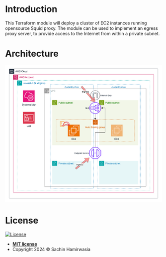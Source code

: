 # Introduction

This Terraform module will deploy a cluster of EC2 instances running opensource Squid proxy. 
The module can be used to implement an egress proxy server, to provide access to the Internet
from within a private subnet. 

# Architecture

![Egress Proxy AWS Architecture](./Egress_Proxy.drawio.png)

# License

[![License](http://img.shields.io/:license-mit-blue.svg?style=flat-square)](http://badges.mit-license.org)

- **[MIT license](http://opensource.org/licenses/mit-license.php)**
- Copyright 2024 &copy; Sachin Hamirwasia
